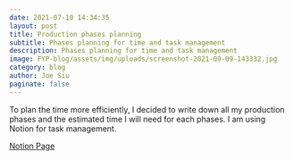 ```yaml
---
date: 2021-07-10 14:34:35
layout: post
title: Production phases planning
subtitle: Phases planning for time and task management
description: Phases planning for time and task management
image: FYP-blog/assets/img/uploads/screenshot-2021-09-09-143332.jpg
category: blog
author: Joe Siu
paginate: false
---
```

To plan the time more efficiently, I decided to write down all my production phases and the estimated time I will need for each phases. I am using Notion for task management.



[Notion Page](https://siumanho.notion.site/Final-Year-Project-0f51836b992a402baaa50926f2bed69d)